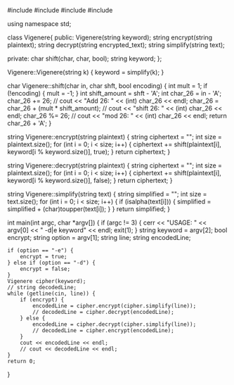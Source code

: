 #include <iostream>
#include <cstdlib>
#include <cstring>
#include <string>

using namespace std;

class Vigenere{
public:
    Vigenere(string keyword);
    string encrypt(string plaintext);
    string decrypt(string encrypted_text);
    string simplify(string text);
    
private:
    char shift(char, char, bool);
    string keyword;
};

Vigenere::Vigenere(string k) {
    keyword = simplify(k);
}

char Vigenere::shift(char in, char shft, bool encoding) {
    int mult = 1;
    if (!encoding) {
        mult = -1;
    }
    int shift_amount = shft - 'A';
    int char_26 = in - 'A';
    char_26 += 26;
    // cout << "Add 26: " << (int) char_26 << endl;
    char_26 = char_26 + (mult * shift_amount);
    // cout << "shift 26: " << (int) char_26 << endl;
    char_26 %= 26;
    // cout << "mod 26: " << (int) char_26 << endl;
    return char_26 + 'A';
}
    
string Vigenere::encrypt(string plaintext) {
    string ciphertext = "";
    int size = plaintext.size();
    for (int i = 0; i < size; i++) {
        ciphertext += shift(plaintext[i], keyword[i % keyword.size()], true);
    }
    return ciphertext;
}

string Vigenere::decrypt(string plaintext) {
    string ciphertext = "";
    int size = plaintext.size();
    for (int i = 0; i < size; i++) {
        ciphertext += shift(plaintext[i], keyword[i % keyword.size()], false);
    }
    return ciphertext;
}
    
    
string Vigenere::simplify(string text) {
    string simplified = "";
    int size = text.size();
    for (int i = 0; i < size; i++) {
        if (isalpha(text[i])) {
            simplified = simplified + (char)toupper(text[i]);
        }
    }
    return simplified;
}

int main(int argc, char *argv[]) {
    if (argc != 3) {
        cerr << "USAGE: " << argv[0] << " -d|e keyword" << endl;
        exit(1);
    }
    string keyword = argv[2];
    bool encrypt;
    string option = argv[1];
    string line;
    string encodedLine;
    
    if (option == "-e") {
        encrypt = true;
    } else if (option == "-d") {
        encrypt = false;
    }
    Vigenere cipher(keyword);
    // string decodedLine;
    while (getline(cin, line)) {
        if (encrypt) {
            encodedLine = cipher.encrypt(cipher.simplify(line));
            // decodedLine = cipher.decrypt(encodedLine);
        } else {
            encodedLine = cipher.decrypt(cipher.simplify(line));
            // decodedLine = cipher.encrypt(encodedLine);
        }
        cout << encodedLine << endl;
        // cout << decodedLine << endl;
    }
    return 0;
}
